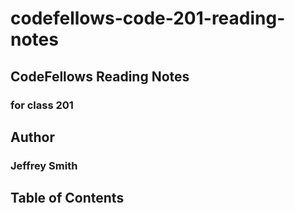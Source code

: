 # codefellows-code-201-reading-notes

## CodeFellows Reading Notes

### for class 201

## Author

### Jeffrey Smith

## Table of Contents